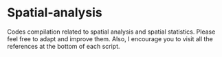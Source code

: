 # Spatial-analysis
Codes compilation related to spatial analysis and spatial statistics. Please feel free to adapt and improve them. Also, I encourage you to visit all the references at the bottom of each script.

